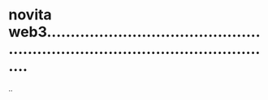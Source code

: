 # novita web3......................................................................................................
..
